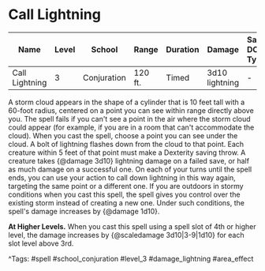 # Call Lightning

| Name | Level | School | Range | Duration | Damage | Save DC & Type |
|------|-------|--------|-------|----------|--------|----------------|
| Call Lightning | 3 | Conjuration | 120 ft. | Timed | 3d10 lightning | - |

A storm cloud appears in the shape of a cylinder that is 10 feet tall with a 60-foot radius, centered on a point you can see within range directly above you. The spell fails if you can't see a point in the air where the storm cloud could appear (for example, if you are in a room that can't accommodate the cloud). When you cast the spell, choose a point you can see under the cloud. A bolt of lightning flashes down from the cloud to that point. Each creature within 5 feet of that point must make a Dexterity saving throw. A creature takes {@damage 3d10} lightning damage on a failed save, or half as much damage on a successful one. On each of your turns until the spell ends, you can use your action to call down lightning in this way again, targeting the same point or a different one. If you are outdoors in stormy conditions when you cast this spell, the spell gives you control over the existing storm instead of creating a new one. Under such conditions, the spell's damage increases by {@damage 1d10}.

**At Higher Levels.** When you cast this spell using a spell slot of 4th or higher level, the damage increases by {@scaledamage 3d10|3-9|1d10} for each slot level above 3rd.

^Tags: #spell #school_conjuration #level_3 #damage_lightning #area_effect